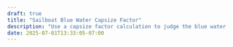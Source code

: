 ```yaml
---
draft: true
title: "Sailboat Blue Water Capsize Factor"
description: "Use a capsize factor calculation to judge the blue water capability of a boat."
date: 2025-07-01T13:33:05-07:00
---
```

